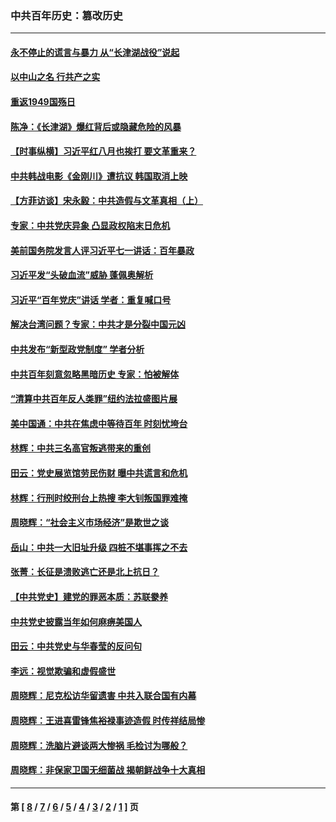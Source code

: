 ### 中共百年历史：篡改历史
---
#### [永不停止的谎言与暴力 从“长津湖战役”说起](../../pages/nf1176115/n13494094.md?04230430) 
#### [以中山之名 行共产之实](../../pages/nf1176115/n13346437.md?04230430) 
#### [重返1949国殇日](../../pages/nf1176115/n13346372.md?04230430) 
#### [陈净：《长津湖》爆红背后或隐藏危险的风暴](../../pages/nf1176115/n13314364.md?04230430) 
#### [【时事纵横】习近平红八月也挨打 要文革重来？](../../pages/nf1176115/n13231393.md?04230430) 
#### [中共韩战电影《金刚川》遭抗议 韩国取消上映](../../pages/nf1176115/n13219114.md?04230430) 
#### [【方菲访谈】宋永毅：中共造假与文革真相（上）](../../pages/nf1176115/n13200760.md?04230430) 
#### [专家：中共党庆异象 凸显政权陷末日危机](../../pages/nf1176115/n13067084.md?04230430) 
#### [美前国务院发言人评习近平七一讲话：百年暴政](../../pages/nf1176115/n13066986.md?04230430) 
#### [习近平发“头破血流”威胁 蓬佩奥解析](../../pages/nf1176115/n13063604.md?04230430) 
#### [习近平“百年党庆”讲话 学者：重复喊口号](../../pages/nf1176115/n13061411.md?04230430) 
#### [解决台湾问题？专家：中共才是分裂中国元凶](../../pages/nf1176115/n13060811.md?04230430) 
#### [中共发布“新型政党制度” 学者分析](../../pages/nf1176115/n13056354.md?04230430) 
#### [中共百年刻意忽略黑暗历史 专家：怕被解体](../../pages/nf1176115/n13056056.md?04230430) 
#### [“清算中共百年反人类罪”纽约法拉盛图片展](../../pages/nf1176115/n13052220.md?04230430) 
#### [美中国通：中共在焦虑中等待百年 时刻忧垮台](../../pages/nf1176115/n13048820.md?04230430) 
#### [林辉：中共三名高官叛逃带来的重创](../../pages/nf1176115/n13035206.md?04230430) 
#### [田云：党史展览馆劳民伤财 曝中共谎言和危机](../../pages/nf1176115/n13033900.md?04230430) 
#### [林辉：行刑时绞刑台上热搜 李大钊叛国罪难掩](../../pages/nf1176115/n13031965.md?04230430) 
#### [周晓辉：“社会主义市场经济”是欺世之谈](../../pages/nf1176115/n13024090.md?04230430) 
#### [岳山：中共一大旧址升级 四桩不堪事挥之不去](../../pages/nf1176115/n13021697.md?04230430) 
#### [张菁：长征是溃败逃亡还是北上抗日？](../../pages/nf1176115/n13020585.md?04230430) 
#### [【中共党史】建党的罪恶本质：苏联豢养](../../pages/nf1176115/n13011888.md?04230430) 
#### [中共党史披露当年如何麻痹美国人](../../pages/nf1176115/n12966400.md?04230430) 
#### [田云：中共党史与华春莹的反问句](../../pages/nf1176115/n12765178.md?04230430) 
#### [李远：视觉欺骗和虚假盛世](../../pages/nf1176115/n12993376.md?04230430) 
#### [周晓辉：尼克松访华留遗害 中共入联合国有内幕](../../pages/nf1176115/n12991422.md?04230430) 
#### [周晓辉：王进喜雷锋焦裕禄事迹造假 时传祥结局惨](../../pages/nf1176115/n12985497.md?04230430) 
#### [周晓辉：洗脑片避谈两大惨祸 毛检讨为哪般？](../../pages/nf1176115/n12971285.md?04230430) 
#### [周晓辉：非保家卫国无细菌战 揭朝鲜战争十大真相](../../pages/nf1176115/n12954161.md?04230430) 

---
#### 第 [ [8](./8.md?04230430) / [7](./7.md?04230430) / [6](./6.md?04230430) / [5](./5.md?04230430) / [4](./4.md?04230430) / [3](./3.md?04230430) / [2](./2.md?04230430) / [1](./1.md?04230430) ] 页
